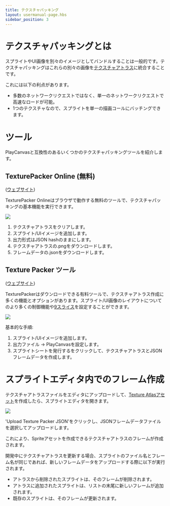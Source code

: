 ```yaml
---
title: テクスチャパッキング
layout: usermanual-page.hbs
sidebar_position: 3
---
```


# テクスチャパッキングとは

スプライトやUI画像を別々のイメージとしてバンドルすることは一般的です。テクスチャパッキングはこれらの別々の画像を[テクスチャアトラス][texture-atlas]に統合することです。

これには以下の利点があります。

- 多数のネットワークリクエストではなく、単一のネットワークリクエストで高速なロードが可能。
- 1つのテクスチャなので、スプライトを単一の描画コールにバッチングできます。

# ツール

PlayCanvasと互換性のあるいくつかのテクスチャパッキングツールを紹介します。

## TexturePacker Online (無料)

([ウェブサイト][texture-packer-online])

TexturePacker Onlineはブラウザで動作する無料のツールで、テクスチャパッキングの基本機能を実行できます。

![][texture-packer-online-steps]

1. テクスチャアトラスをクリアします。
2. スプライト/UIイメージを追加します。
3. 出力形式はJSON hashのままにします。
4. テクスチャアトラスの.pngをダウンロードします。
5. フレームデータの.jsonをダウンロードします。

## Texture Packer ツール

([ウェブサイト][texture-packer-tool])

TexturePackerはダウンロードできる有料ツールで、テクスチャアトラス作成に多くの機能とオプションがあります。スプライト/UI画像のレイアウトについてのより多くの制御機能や[9スライス][9-slicing]を設定することができます。

![][texture-packer-tool-steps]

基本的な手順:

1. スプライト/UIイメージを追加します。
2. 出力ファイル -> PlayCanvasを設定します。
3. スプライトシートを発行するをクリックして、テクスチャアトラスとJSONフレームデータを作成します。

# スプライトエディタ内でのフレーム作成

テクスチャアトラスファイルをエディタにアップロードして、[Texture Atlasアセット][texture-atlas]を作成したら、スプライトエディタを開きます。

![][playcanvas-sprite-editor]

'Upload Texture Packer JSON'をクリックし、JSONフレームデータファイルを選択してアップロードします。

これにより、Spriteアセットを作成できるテクスチャアトラスのフレームが作成されます。

開発中にテクスチャアトラスを更新する場合、スプライトのファイル名とフレーム名が同じであれば、新しいフレームデータをアップロードする際に以下が実行されます。

- アトラスから削除されたスプライトは、そのフレームが削除されます。
- アトラスに追加されたスプライトは、リストの末尾に新しいフレームが追加されます。
- 既存のスプライトは、そのフレームが更新されます。


[texture-atlas]: /user-manual/assets/texture-atlas/
[texture-packer-online]: https://www.codeandweb.com/tp-online
[texture-packer-tool]: https://www.codeandweb.com/texturepacker
[9-slicing]: /user-manual/2D/9-slicing/

[texture-packer-online-steps]: /images/user-manual/2D/texture-packer/texture-packer-online-steps.png
[texture-packer-tool-steps]: /images/user-manual/2D/texture-packer/texture-packer-tool-steps.png
[playcanvas-sprite-editor]: /images/user-manual/2D/texture-packer/playcanvas-sprite-editor.png


